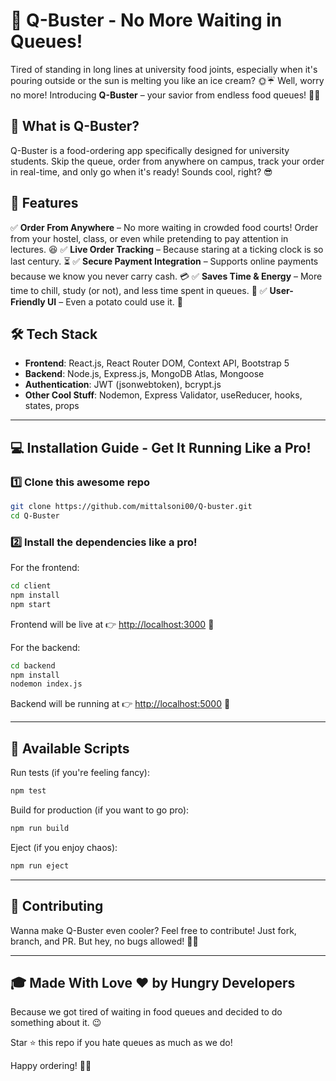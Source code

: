 # 🍔 Q-Buster - No More Waiting in Queues!

Tired of standing in long lines at university food joints, especially when it's pouring outside or the sun is melting you like an ice cream? 🌞☔ Well, worry no more! Introducing **Q-Buster** – your savior from endless food queues! 🍕🥤

## 🚀 What is Q-Buster?
Q-Buster is a food-ordering app specifically designed for university students. Skip the queue, order from anywhere on campus, track your order in real-time, and only go when it's ready! Sounds cool, right? 😎

## 🎯 Features
✅ **Order From Anywhere** – No more waiting in crowded food courts! Order from your hostel, class, or even while pretending to pay attention in lectures. 😆
✅ **Live Order Tracking** – Because staring at a ticking clock is so last century. ⏳
✅ **Secure Payment Integration** – Supports online payments because we know you never carry cash. 💳
✅ **Saves Time & Energy** – More time to chill, study (or not), and less time spent in queues. 🎉
✅ **User-Friendly UI** – Even a potato could use it. 🥔

## 🛠️ Tech Stack
- **Frontend**: React.js, React Router DOM, Context API, Bootstrap 5
- **Backend**: Node.js, Express.js, MongoDB Atlas, Mongoose
- **Authentication**: JWT (jsonwebtoken), bcrypt.js
- **Other Cool Stuff**: Nodemon, Express Validator, useReducer, hooks, states, props

---
## 💻 Installation Guide - Get It Running Like a Pro!

### 1️⃣ Clone this awesome repo
```bash
git clone https://github.com/mittalsoni00/Q-buster.git
cd Q-Buster
```

### 2️⃣ Install the dependencies like a pro!
For the frontend:
```bash
cd client
npm install
npm start
```
Frontend will be live at 👉 [http://localhost:3000](http://localhost:3000) 🎉

For the backend:
```bash
cd backend
npm install
nodemon index.js
```
Backend will be running at 👉 [http://localhost:5000](http://localhost:5000) 🚀

---
## 🧪 Available Scripts
Run tests (if you're feeling fancy):
```bash
npm test
```
Build for production (if you want to go pro):
```bash
npm run build
```
Eject (if you enjoy chaos):
```bash
npm run eject
```

---
## 🎉 Contributing
Wanna make Q-Buster even cooler? Feel free to contribute! Just fork, branch, and PR. But hey, no bugs allowed! 🐞🚫

---
## 🎓 Made With Love ❤️ by Hungry Developers
Because we got tired of waiting in food queues and decided to do something about it. 😉

Star ⭐ this repo if you hate queues as much as we do!

Happy ordering! 🍟🎊


